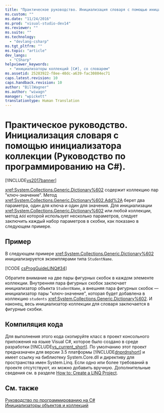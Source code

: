 ```yaml
---
title: "Практическое руководство. Инициализация словаря с помощью инициализатора коллекции (Руководство по программированию на C#). | Microsoft Docs"
ms.custom: ""
ms.date: "11/24/2016"
ms.prod: "visual-studio-dev14"
ms.reviewer: ""
ms.suite: ""
ms.technology: 
  - "devlang-csharp"
ms.tgt_pltfrm: ""
ms.topic: "article"
dev_langs: 
  - "CSharp"
helpviewer_keywords: 
  - "инициализаторы коллекций [C#], со словарем"
ms.assetid: 25283922-f8ee-40dc-a639-fac30804ec71
caps.latest.revision: 10
caps.handback.revision: 10
author: "BillWagner"
ms.author: "wiwagn"
manager: "wpickett"
translationtype: Human Translation
---
```

# Практическое руководство. Инициализация словаря с помощью инициализатора коллекции (Руководство по программированию на C#).
[!INCLUDE[vs2017banner](../../../csharp/includes/vs2017banner.md)]

<xref:System.Collections.Generic.Dictionary%602> содержит коллекцию пар "ключ\-значение".  Метод <xref:System.Collections.Generic.Dictionary%602.Add%2A> берет два параметра, один для ключа и один для значения.  Для инициализации <xref:System.Collections.Generic.Dictionary%602> или любой коллекции, метод `Add` которой использует несколько параметров, следует заключить каждый набор параметров в скобки, как показано в следующем примере.  
  
## Пример  
 В следующем примере <xref:System.Collections.Generic.Dictionary%602> инициализируется экземплярами типа `StudentName`.  
  
 [!CODE [csProgGuideLINQ#34](../CodeSnippet/VS_Snippets_VBCSharp/csProgGuideLINQ#34)]  
  
 Обратите внимание на две пары фигурных скобок в каждом элементе коллекции.  Внутренняя пара фигурных скобок заключает инициализатор объекта `StudentName`, а внешняя пара фигурных скобок — инициализатор пары "ключ\-значение", которая будет добавлена в коллекцию `students` <xref:System.Collections.Generic.Dictionary%602>.  И наконец, весь инициализатор коллекции для словаря заключается в фигурные скобки.  
  
## Компиляция кода  
 Для выполнения этого кода скопируйте класс в проект консольного приложения на языке Visual C\#, которое было создано в среде разработки [!INCLUDE[vs_current_short](../../../csharp/programming-guide/classes-and-structs/includes/vs_current_short_md.md)].  По умолчанию этот проект предназначен для версии 3.5 платформы [!INCLUDE[dnprdnshort](../../../csharp/getting-started/includes/dnprdnshort_md.md)] и имеет ссылку на библиотеку System.Core.dll и директиву для пространства имен System.Linq.  Если одно или более требований в проекте отсутствуют, их можно добавить вручную.  Дополнительные сведения см. в разделе [How to: Create a LINQ Project](../Topic/How%20to:%20Create%20a%20LINQ%20Project.md).  
  
## См. также  
 [Руководство по программированию на C\#](../../../csharp/programming-guide/index.md)   
 [Инициализаторы объектов и коллекций](../../../csharp/programming-guide/classes-and-structs/object-and-collection-initializers.md)